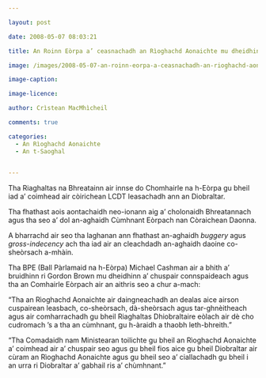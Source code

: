 ```yaml
---

layout: post

date: 2008-05-07 08:03:21

title: An Roinn Eòrpa a’ ceasnachadh an Rìoghachd Aonaichte mu dheidhinn còirichean LCDT ann an Diobraltar

image: /images/2008-05-07-an-roinn-eorpa-a-ceasnachadh-an-rioghachd-aonaichte-mu-dheidhinn-coraichean-lcdt-ann-an-diobraltar.webp

image-caption:

image-licence:

author: Crìstean MacMhìcheil

comments: true

categories:
  - An Rìoghachd Aonaichte
  - An t-Saoghal
  

---
```


Tha Riaghaltas na Bhreatainn air innse do Chomhairle na h-Eòrpa gu bheil iad a&#8217; coimhead air còirichean LCDT leasachadh ann an Diobraltar.

<!--more-->

Tha fhathast aois aontachaidh neo-ionann aig a&#8217; cholonaidh Bhreatannach agus tha seo a&#8217; dol an-aghaidh Cùmhnant Eòrpach nan Còraichean Daonna.

A bharrachd air seo tha laghanan ann fhathast an-aghaidh _buggery_ agus _gross-indecency_ ach tha iad air an cleachdadh an-aghaidh daoine co-sheòrsach a-mhàin.

Tha BPE (Ball Pàrlamaid na h-Eòrpa) Michael Cashman air a bhith a&#8217; bruidhinn ri Gordon Brown mu dheidhinn a&#8217; chuspair connspaideach agus tha an Comhairle Eòrpach air an aithris seo a chur a-mach:

&#8220;Tha an Rìoghachd Aonaichte air daingneachadh an dealas aice airson cuspairean leasbach, co-sheòrsach, dà-sheòrsach agus tar-ghnèitheach agus air comharrachadh gu bheil Riaghaltas Dhiobraltaire eòlach air dè cho cudromach &#8217;s a tha an cùmhnant, gu h-àraidh a thaobh leth-bhreith.&#8221;

&#8220;Tha Comadaidh nam Ministearan toilichte gu bheil an Rìoghachd Aonaichte a&#8217; coimhead air a&#8217; chuspair seo agus gu bheil fios aice gu bheil Diobraltar air cùram an Rìoghachd Aonaichte agus gu bheil seo a&#8217; ciallachadh gu bheil i an urra ri Diobraltar a&#8217; gabhail ris a&#8217; chùmhnant.&#8221;
